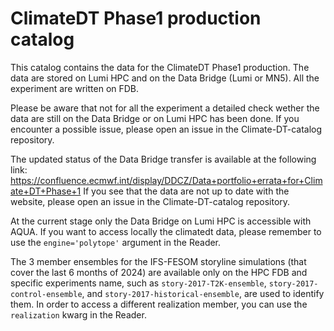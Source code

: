 # ClimateDT Phase1 production catalog

This catalog contains the data for the ClimateDT Phase1 production.
The data are stored on Lumi HPC and on the Data Bridge (Lumi or MN5).
All the experiment are written on FDB.

Please be aware that not for all the experiment a detailed check wether the data are still on the Data Bridge or on Lumi HPC has been done.
If you encounter a possible issue, please open an issue in the Climate-DT-catalog repository.

The updated status of the Data Bridge transfer is available at the following link:
https://confluence.ecmwf.int/display/DDCZ/Data+portfolio+errata+for+Climate+DT+Phase+1
If you see that the data are not up to date with the website, please open an issue in the Climate-DT-catalog repository.

At the current stage only the Data Bridge on Lumi HPC is accessible with AQUA.
If you want to access locally the climatedt data, please remember to use the `engine='polytope'` argument in the Reader.

The 3 member ensembles for the IFS-FESOM storyline simulations (that cover the last 6 months of 2024) are available only on the HPC FDB and specific experiments name, such as `story-2017-T2K-ensemble`, `story-2017-control-ensemble`, and `story-2017-historical-ensemble`, are used to identify them.
In order to access a different realization member, you can use the `realization` kwarg in the Reader.